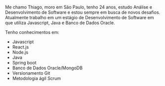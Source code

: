 Me chamo Thiago, moro em São Paulo, tenho 24 anos, estudo Análise e Desenvolvimento de Software e estou sempre em busca de novos desafios.
Atualmente trabalho em um estágio de Desenvolvimento de Software em que utiliza Javascript, Java e Banco de Dados Oracle.

Tenho conhecimentos em:
- Javascript
- React.js
- Node.js
- Java
- Spring boot
- Banco de Dados Oracle/MongoDB
- Versionamento Git
- Metodologia ágil Scrum
